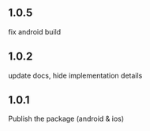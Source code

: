 ## 1.0.5
fix android build
## 1.0.2
update docs, hide implementation details

## 1.0.1

Publish the package (android & ios)
